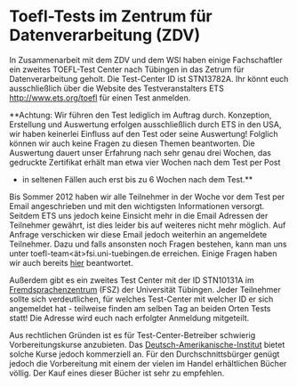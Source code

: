 # Toefl-Tests im Zentrum für Datenverarbeitung (ZDV)

In Zusammenarbeit mit dem ZDV und dem WSI haben einige Fachschaftler ein
zweites TOEFL-Test Center nach Tübingen in das Zetrum für
Datenverarbeitung geholt. Die Test-Center ID ist STN13782A. Ihr könnt
euch ausschließlich über die Website des Testveranstalters ETS
<http://www.ets.org/toefl> für einen Test anmelden.

**Achtung: Wir führen den Test lediglich im Auftrag durch. Konzeption,
Erstellung und Auswertung erfolgen ausschließlich durch ETS in den USA,
wir haben keinerlei Einfluss auf den Test oder seine Auswertung\!
Folglich können wir auch keine Fragen zu diesen Themen beantworten. Die
Auswertung dauert unser Erfahrung nach sehr genau drei Wochen, das
gedruckte Zertifikat erhält man etwa vier Wochen nach dem Test per Post
- in seltenen Fällen auch erst bis zu 6 Wochen nach dem Test.**

Bis Sommer 2012 haben wir alle Teilnehmer in der Woche vor dem Test per
Email angeschrieben und mit den wichtigsten Informationen versorgt.
Seitdem ETS uns jedoch keine Einsicht mehr in die Email Adressen der
Teilnehmer gewährt, ist dies leider bis auf weiteres nicht mehr möglich.
Auf Anfrage verschicken wir diese Email jedoch weiterhin an angemeldete
Teilnehmer. Dazu und falls ansonsten noch Fragen bestehen, kann man uns
unter toefl-team\<ät\>fsi.uni-tuebingen.de erreichen. Einige Fragen
haben wir auch bereits [hier](/infos/toefel-faq) beantwortet.

Außerdem gibt es ein zweites Test Center mit der ID STN10131A im
[Fremdsprachenzentrum](https://uni-tuebingen.de/fsz) (FSZ) der
Universität Tübingen. Jeder Teilnehmer sollte sich verdeutlichen, für
welches Test-Center mit welcher ID er sich angemeldet hat - teilweise
finden am selben Tag an beiden Orten Tests statt\! Die Adresse wird euch
nach erfolgter Anmeldung mitgeteilt.

Aus rechtlichen Gründen ist es für Test-Center-Betreiber schwierig
Vorbereitungskurse anzubieten. Das
[Deutsch-Amerikanische-Institut](http://www.dai-tuebingen.de/) bietet
solche Kurse jedoch kommerziell an. Für den Durchschnittsbürger genügt
jedoch die Vorbereitung mit einem der vielen im Handel erhältlichen
Bücher völlig. Der Kauf eines dieser Bücher ist sehr zu empfehlen.
